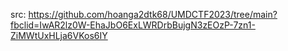 src: https://github.com/hoanga2dtk68/UMDCTF2023/tree/main?fbclid=IwAR2lz0W-EhaJbO6ExLWRDrbBujgN3zEOzP-7zn1-ZiMWtUxHLja6VKos6IY
